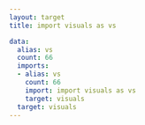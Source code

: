 ```yaml
---
layout: target
title: import visuals as vs

data:
  alias: vs
  count: 66
  imports:
  - alias: vs
    count: 66
    import: import visuals as vs
    target: visuals
  target: visuals
---
```

